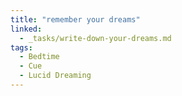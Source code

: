 ```yaml
---
title: "remember your dreams"
linked:
  - _tasks/write-down-your-dreams.md
tags:
  - Bedtime
  - Cue
  - Lucid Dreaming
---
```

